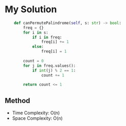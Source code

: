 # My Solution
```Python
    def canPermutePalindrome(self, s: str) -> bool:
        freq = {}
        for i in s:
            if i in freq:
                freq[i] += 1
            else:
                freq[i] = 1
        
        count = 0
        for j in freq.values():
            if int(j) % 2 == 1:
                count += 1
        
        return count <= 1
```

## Method
- Time Complexity: O(n)
- Space Complexity: O(n)
